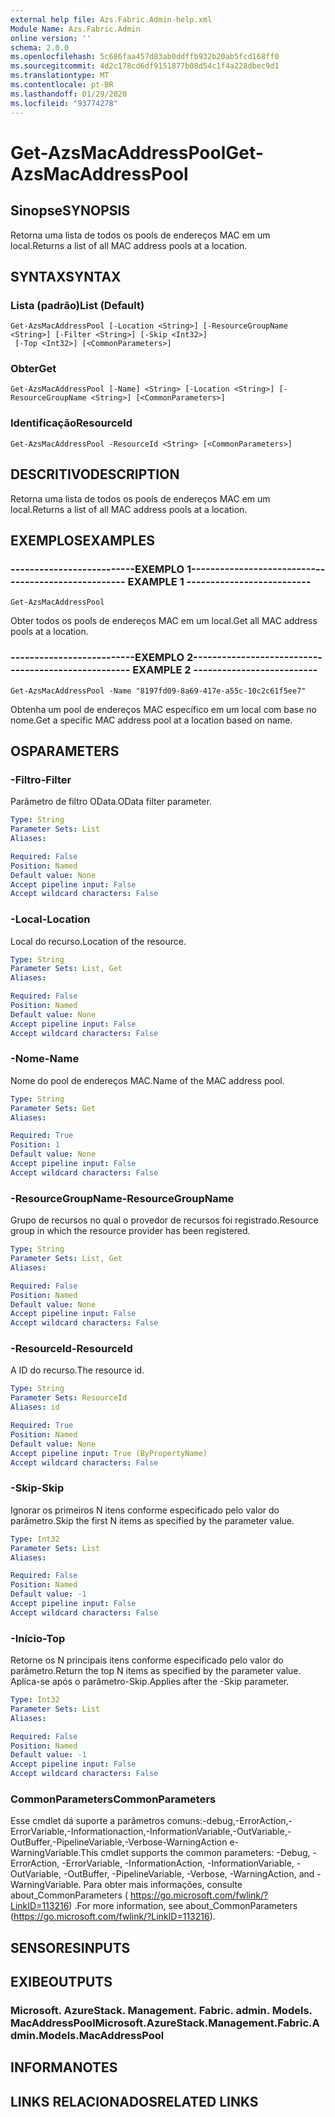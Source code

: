 ```yaml
---
external help file: Azs.Fabric.Admin-help.xml
Module Name: Azs.Fabric.Admin
online version: ''
schema: 2.0.0
ms.openlocfilehash: 5c686faa457d83ab0ddffb932b20ab5fcd168ff0
ms.sourcegitcommit: 4d2c178cd6df9151877b08d54c1f4a228dbec9d1
ms.translationtype: MT
ms.contentlocale: pt-BR
ms.lasthandoff: 01/29/2020
ms.locfileid: "93774278"
---
```

# <span data-ttu-id="1bf2f-101">Get-AzsMacAddressPool</span><span class="sxs-lookup"><span data-stu-id="1bf2f-101">Get-AzsMacAddressPool</span></span>

## <span data-ttu-id="1bf2f-102">Sinopse</span><span class="sxs-lookup"><span data-stu-id="1bf2f-102">SYNOPSIS</span></span>
<span data-ttu-id="1bf2f-103">Retorna uma lista de todos os pools de endereços MAC em um local.</span><span class="sxs-lookup"><span data-stu-id="1bf2f-103">Returns a list of all MAC address pools at a location.</span></span>

## <span data-ttu-id="1bf2f-104">SYNTAX</span><span class="sxs-lookup"><span data-stu-id="1bf2f-104">SYNTAX</span></span>

### <span data-ttu-id="1bf2f-105">Lista (padrão)</span><span class="sxs-lookup"><span data-stu-id="1bf2f-105">List (Default)</span></span>
```
Get-AzsMacAddressPool [-Location <String>] [-ResourceGroupName <String>] [-Filter <String>] [-Skip <Int32>]
 [-Top <Int32>] [<CommonParameters>]
```

### <span data-ttu-id="1bf2f-106">Obter</span><span class="sxs-lookup"><span data-stu-id="1bf2f-106">Get</span></span>
```
Get-AzsMacAddressPool [-Name] <String> [-Location <String>] [-ResourceGroupName <String>] [<CommonParameters>]
```

### <span data-ttu-id="1bf2f-107">Identificação</span><span class="sxs-lookup"><span data-stu-id="1bf2f-107">ResourceId</span></span>
```
Get-AzsMacAddressPool -ResourceId <String> [<CommonParameters>]
```

## <span data-ttu-id="1bf2f-108">DESCRITIVO</span><span class="sxs-lookup"><span data-stu-id="1bf2f-108">DESCRIPTION</span></span>
<span data-ttu-id="1bf2f-109">Retorna uma lista de todos os pools de endereços MAC em um local.</span><span class="sxs-lookup"><span data-stu-id="1bf2f-109">Returns a list of all MAC address pools at a location.</span></span>

## <span data-ttu-id="1bf2f-110">EXEMPLOS</span><span class="sxs-lookup"><span data-stu-id="1bf2f-110">EXAMPLES</span></span>

### <span data-ttu-id="1bf2f-111">--------------------------EXEMPLO 1--------------------------</span><span class="sxs-lookup"><span data-stu-id="1bf2f-111">-------------------------- EXAMPLE 1 --------------------------</span></span>
```
Get-AzsMacAddressPool
```

<span data-ttu-id="1bf2f-112">Obter todos os pools de endereços MAC em um local.</span><span class="sxs-lookup"><span data-stu-id="1bf2f-112">Get all MAC address pools at a location.</span></span>

### <span data-ttu-id="1bf2f-113">--------------------------EXEMPLO 2--------------------------</span><span class="sxs-lookup"><span data-stu-id="1bf2f-113">-------------------------- EXAMPLE 2 --------------------------</span></span>
```
Get-AzsMacAddressPool -Name "8197fd09-8a69-417e-a55c-10c2c61f5ee7"
```

<span data-ttu-id="1bf2f-114">Obtenha um pool de endereços MAC específico em um local com base no nome.</span><span class="sxs-lookup"><span data-stu-id="1bf2f-114">Get a specific MAC address pool at a location based on name.</span></span>

## <span data-ttu-id="1bf2f-115">OS</span><span class="sxs-lookup"><span data-stu-id="1bf2f-115">PARAMETERS</span></span>

### <span data-ttu-id="1bf2f-116">-Filtro</span><span class="sxs-lookup"><span data-stu-id="1bf2f-116">-Filter</span></span>
<span data-ttu-id="1bf2f-117">Parâmetro de filtro OData.</span><span class="sxs-lookup"><span data-stu-id="1bf2f-117">OData filter parameter.</span></span>

```yaml
Type: String
Parameter Sets: List
Aliases: 

Required: False
Position: Named
Default value: None
Accept pipeline input: False
Accept wildcard characters: False
```

### <span data-ttu-id="1bf2f-118">-Local</span><span class="sxs-lookup"><span data-stu-id="1bf2f-118">-Location</span></span>
<span data-ttu-id="1bf2f-119">Local do recurso.</span><span class="sxs-lookup"><span data-stu-id="1bf2f-119">Location of the resource.</span></span>

```yaml
Type: String
Parameter Sets: List, Get
Aliases: 

Required: False
Position: Named
Default value: None
Accept pipeline input: False
Accept wildcard characters: False
```

### <span data-ttu-id="1bf2f-120">-Nome</span><span class="sxs-lookup"><span data-stu-id="1bf2f-120">-Name</span></span>
<span data-ttu-id="1bf2f-121">Nome do pool de endereços MAC.</span><span class="sxs-lookup"><span data-stu-id="1bf2f-121">Name of the MAC address pool.</span></span>

```yaml
Type: String
Parameter Sets: Get
Aliases: 

Required: True
Position: 1
Default value: None
Accept pipeline input: False
Accept wildcard characters: False
```

### <span data-ttu-id="1bf2f-122">-ResourceGroupName</span><span class="sxs-lookup"><span data-stu-id="1bf2f-122">-ResourceGroupName</span></span>
<span data-ttu-id="1bf2f-123">Grupo de recursos no qual o provedor de recursos foi registrado.</span><span class="sxs-lookup"><span data-stu-id="1bf2f-123">Resource group in which the resource provider has been registered.</span></span>

```yaml
Type: String
Parameter Sets: List, Get
Aliases: 

Required: False
Position: Named
Default value: None
Accept pipeline input: False
Accept wildcard characters: False
```

### <span data-ttu-id="1bf2f-124">-ResourceId</span><span class="sxs-lookup"><span data-stu-id="1bf2f-124">-ResourceId</span></span>
<span data-ttu-id="1bf2f-125">A ID do recurso.</span><span class="sxs-lookup"><span data-stu-id="1bf2f-125">The resource id.</span></span>

```yaml
Type: String
Parameter Sets: ResourceId
Aliases: id

Required: True
Position: Named
Default value: None
Accept pipeline input: True (ByPropertyName)
Accept wildcard characters: False
```

### <span data-ttu-id="1bf2f-126">-Skip</span><span class="sxs-lookup"><span data-stu-id="1bf2f-126">-Skip</span></span>
<span data-ttu-id="1bf2f-127">Ignorar os primeiros N itens conforme especificado pelo valor do parâmetro.</span><span class="sxs-lookup"><span data-stu-id="1bf2f-127">Skip the first N items as specified by the parameter value.</span></span>

```yaml
Type: Int32
Parameter Sets: List
Aliases: 

Required: False
Position: Named
Default value: -1
Accept pipeline input: False
Accept wildcard characters: False
```

### <span data-ttu-id="1bf2f-128">-Início</span><span class="sxs-lookup"><span data-stu-id="1bf2f-128">-Top</span></span>
<span data-ttu-id="1bf2f-129">Retorne os N principais itens conforme especificado pelo valor do parâmetro.</span><span class="sxs-lookup"><span data-stu-id="1bf2f-129">Return the top N items as specified by the parameter value.</span></span>
<span data-ttu-id="1bf2f-130">Aplica-se após o parâmetro-Skip.</span><span class="sxs-lookup"><span data-stu-id="1bf2f-130">Applies after the -Skip parameter.</span></span>

```yaml
Type: Int32
Parameter Sets: List
Aliases: 

Required: False
Position: Named
Default value: -1
Accept pipeline input: False
Accept wildcard characters: False
```

### <span data-ttu-id="1bf2f-131">CommonParameters</span><span class="sxs-lookup"><span data-stu-id="1bf2f-131">CommonParameters</span></span>
<span data-ttu-id="1bf2f-132">Esse cmdlet dá suporte a parâmetros comuns:-debug,-ErrorAction,-ErrorVariable,-Informationaction,-InformationVariable,-OutVariable,-OutBuffer,-PipelineVariable,-Verbose-WarningAction e-WarningVariable.</span><span class="sxs-lookup"><span data-stu-id="1bf2f-132">This cmdlet supports the common parameters: -Debug, -ErrorAction, -ErrorVariable, -InformationAction, -InformationVariable, -OutVariable, -OutBuffer, -PipelineVariable, -Verbose, -WarningAction, and -WarningVariable.</span></span> <span data-ttu-id="1bf2f-133">Para obter mais informações, consulte about_CommonParameters ( https://go.microsoft.com/fwlink/?LinkID=113216) .</span><span class="sxs-lookup"><span data-stu-id="1bf2f-133">For more information, see about_CommonParameters (https://go.microsoft.com/fwlink/?LinkID=113216).</span></span>

## <span data-ttu-id="1bf2f-134">SENSORES</span><span class="sxs-lookup"><span data-stu-id="1bf2f-134">INPUTS</span></span>

## <span data-ttu-id="1bf2f-135">EXIBE</span><span class="sxs-lookup"><span data-stu-id="1bf2f-135">OUTPUTS</span></span>

### <span data-ttu-id="1bf2f-136">Microsoft. AzureStack. Management. Fabric. admin. Models. MacAddressPool</span><span class="sxs-lookup"><span data-stu-id="1bf2f-136">Microsoft.AzureStack.Management.Fabric.Admin.Models.MacAddressPool</span></span>

## <span data-ttu-id="1bf2f-137">INFORMA</span><span class="sxs-lookup"><span data-stu-id="1bf2f-137">NOTES</span></span>

## <span data-ttu-id="1bf2f-138">LINKS RELACIONADOS</span><span class="sxs-lookup"><span data-stu-id="1bf2f-138">RELATED LINKS</span></span>

